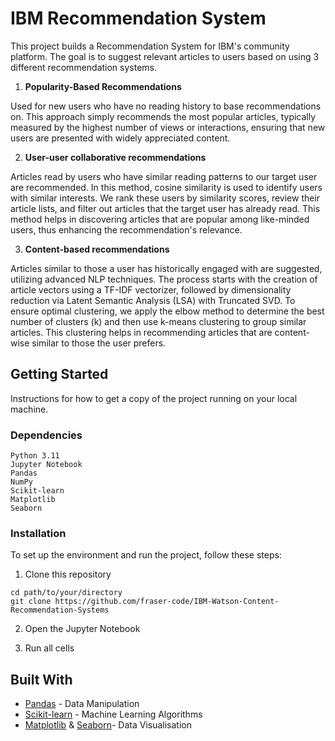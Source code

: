 # IBM Recommendation System

This project builds a Recommendation System for IBM's community platform. The goal is to suggest relevant articles to users based on using 3 different recommendation systems.
1) **Popularity-Based Recommendations**

Used for new users who have no reading history to base recommendations on. This approach simply recommends the most popular articles, typically measured by the highest number of views or interactions, ensuring that new users are presented with widely appreciated content.

2) **User-user collaborative recommendations**

Articles read by users who have similar reading patterns to our target user are recommended. In this method, cosine similarity is used to identify users with similar interests. We rank these users by similarity scores, review their article lists, and filter out articles that the target user has already read. This method helps in discovering articles that are popular among like-minded users, thus enhancing the recommendation's relevance.

3) **Content-based recommendations**

Articles similar to those a user has historically engaged with are suggested, utilizing advanced NLP techniques. The process starts with the creation of article vectors using a TF-IDF vectorizer, followed by dimensionality reduction via Latent Semantic Analysis (LSA) with Truncated SVD. To ensure optimal clustering, we apply the elbow method to determine the best number of clusters (k) and then use k-means clustering to group similar articles. This clustering helps in recommending articles that are content-wise similar to those the user prefers.

## Getting Started

Instructions for how to get a copy of the project running on your local machine.

### Dependencies

```
Python 3.11
Jupyter Notebook
Pandas
NumPy
Scikit-learn
Matplotlib
Seaborn
```

### Installation

To set up the environment and run the project, follow these steps:

1) Clone this repository
```
cd path/to/your/directory
git clone https://github.com/fraser-code/IBM-Watson-Content-Recommendation-Systems
```
2) Open the Jupyter Notebook

3) Run all cells

## Built With

* [Pandas](https://pandas.pydata.org/) - Data Manipulation
* [Scikit-learn](https://scikit-learn.org/) - Machine Learning Algorithms
* [Matplotlib](https://matplotlib.org/) & [Seaborn](https://seaborn.pydata.org/)- Data Visualisation
